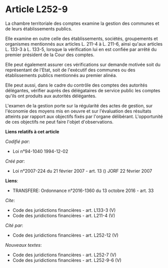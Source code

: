 # Article L252-9

La chambre territoriale des comptes examine la gestion des communes et de leurs établissements publics. 

Elle examine en outre celle des établissements, sociétés, groupements et organismes mentionnés aux articles L. 211-4 à L.
211-6, ainsi qu'aux articles L. 133-3 à L. 133-5, lorsque la vérification lui en est confiée par arrêté du premier président
de la Cour des comptes. 

Elle peut également assurer ces vérifications sur demande motivée soit du représentant de l'Etat, soit de l'exécutif des
communes ou des établissements publics mentionnés au premier alinéa. 

Elle peut aussi, dans le cadre du contrôle des comptes des autorités délégantes, vérifier auprès des délégataires de service
public les comptes qu'ils ont produits aux autorités délégantes. 

L'examen de la gestion porte sur la régularité des actes de gestion, sur l'économie des moyens mis en oeuvre et sur
l'évaluation des résultats atteints par rapport aux objectifs fixés par l'organe délibérant. L'opportunité de ces objectifs
ne peut faire l'objet d'observations.

**Liens relatifs à cet article**

_Codifié par_:

  - Loi n°94-1040 1994-12-02

_Créé par_:

  - Loi n°2007-224 du 21 février 2007 - art. 13 () JORF 22 février 2007

**Liens**:

  - TRANSFERE: Ordonnance n°2016-1360 du 13 octobre 2016 - art. 33

_Cite_:

  - Code des juridictions financières - art. L133-3 (V)
  - Code des juridictions financières - art. L211-4 (V)

_Cité par_:

  - Code des juridictions financières - art. L252-12 (V)

_Nouveaux textes_:

  - Code des juridictions financières - art. L252-7 (V)
  - Code des juridictions financières - art. L252-9-6 (V)
